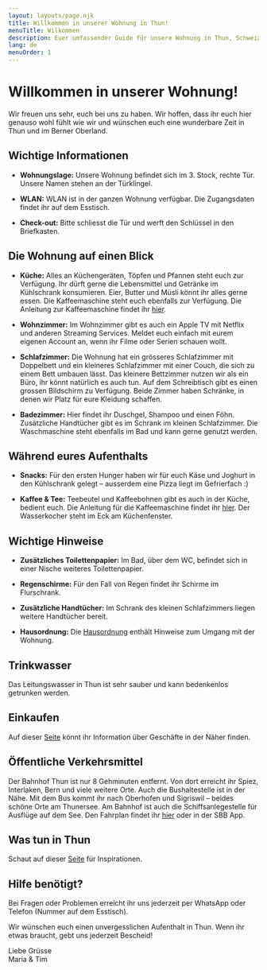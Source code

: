 ```yaml
---
layout: layouts/page.njk
title: Willkommen in unserer Wohnung in Thun!
menuTitle: Wilkommen
description: Euer umfassender Guide für unsere Wohnung in Thun, Schweiz
lang: de
menuOrder: 1
---
```


# Willkommen in unserer Wohnung!

Wir freuen uns sehr, euch bei uns zu haben. Wir hoffen, dass ihr euch hier genauso wohl fühlt wie wir und wünschen euch eine wunderbare Zeit in Thun und im Berner Oberland.

## Wichtige Informationen

- **Wohnungslage:** Unsere Wohnung befindet sich im 3. Stock, rechte Tür. Unsere Namen stehen an der Türklingel.

- **WLAN:** WLAN ist in der ganzen Wohnung verfügbar. Die Zugangsdaten findet ihr auf dem Esstisch.

- **Check-out:** Bitte schliesst die Tür und werft den Schlüssel in den Briefkasten.

## Die Wohnung auf einen Blick

- **Küche:** Alles an Küchengeräten, Töpfen und Pfannen steht euch zur Verfügung. Ihr dürft gerne die Lebensmittel und Getränke im Kühlschrank konsumieren. Eier, Butter und Müsli könnt ihr alles gerne essen. Die Kaffeemaschine steht euch ebenfalls zur Verfügung. Die Anleitung zur Kaffeemaschine findet ihr [hier](/de/coffee-machine/).

- **Wohnzimmer:** Im Wohnzimmer gibt es auch ein Apple TV mit Netflix und anderen Streaming Services. Meldet euch einfach mit eurem eigenen Account an, wenn ihr Filme oder Serien schauen wollt.

- **Schlafzimmer:** Die Wohnung hat ein grösseres Schlafzimmer mit Doppelbett und ein kleineres Schlafzimmer mit einer Couch, die sich zu einem Bett umbauen lässt. Das kleinere Bettzimmer nutzen wir als ein Büro, ihr könnt natürlich es auch tun. Auf dem Schreibtisch gibt es einen grossen Bildschirm zu Verfügung. Beide Zimmer haben Schränke, in denen wir Platz für eure Kleidung schaffen.

- **Badezimmer:** Hier findet ihr Duschgel, Shampoo und einen Föhn. Zusätzliche Handtücher gibt es im Schrank im kleinen Schlafzimmer. Die Waschmaschine steht ebenfalls im Bad und kann gerne genutzt werden.

## Während eures Aufenthalts

- **Snacks:** Für den ersten Hunger haben wir für euch Käse und Joghurt in den Kühlschrank gelegt – ausserdem eine Pizza liegt im Gefrierfach :)

- **Kaffee & Tee:** Teebeutel und Kaffeebohnen gibt es auch in der Küche, bedient euch. Die Anleitung für die Kaffeemaschine findet ihr [hier](/de/coffee-machine/). Der Wasserkocher steht im Eck am Küchenfenster.

## Wichtige Hinweise

- **Zusätzliches Toilettenpapier:** Im Bad, über dem WC, befindet sich in einer Nische weiteres Toilettenpapier.

- **Regenschirme:** Für den Fall von Regen findet ihr Schirme im Flurschrank.

- **Zusätzliche Handtücher:** Im Schrank des kleinen Schlafzimmers liegen weitere Handtücher bereit.

- **Hausordnung:** Die [Hausordnung](/de/house-rules/) enthält Hinweise zum Umgang mit der Wohnung.

## Trinkwasser

Das Leitungswasser in Thun ist sehr sauber und kann bedenkenlos getrunken werden.

## Einkaufen

Auf dieser [Seite](/de/shops) könnt ihr Information über Geschäfte in der Näher finden.

## Öffentliche Verkehrsmittel

 Der Bahnhof Thun ist nur 8 Gehminuten entfernt. Von dort erreicht ihr Spiez, Interlaken, Bern und viele weitere Orte. Auch die Bushaltestelle ist in der Nähe. Mit dem Bus kommt ihr nach Oberhofen und Sigriswil – beides schöne Orte am Thunersee. Am Bahnhof ist auch die Schiffsanlegestelle für Ausflüge auf dem See. Den Fahrplan findet ihr [hier](https://www.bls-schiff.ch/de/schifffahrt/fahrplan) oder in der SBB App.

## Was tun in Thun

Schaut auf dieser [Seite](/de/inspirations) für Inspirationen.

## Hilfe benötigt?

Bei Fragen oder Problemen erreicht ihr uns jederzeit per WhatsApp oder Telefon (Nummer auf dem Esstisch).

Wir wünschen euch einen unvergesslichen Aufenthalt in Thun. Wenn ihr etwas braucht, gebt uns jederzeit Bescheid!

Liebe Grüsse  
Maria & Tim